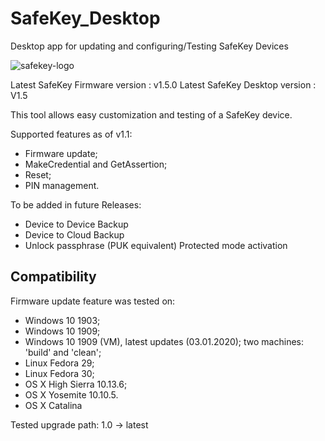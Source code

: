 # SafeKey_Desktop
Desktop app for updating and configuring/Testing SafeKey Devices

![safekey-logo](https://user-images.githubusercontent.com/29922859/71773408-dbd6b700-2f5c-11ea-9237-1aae466a2d5d.png)

Latest SafeKey Firmware version : v1.5.0
Latest SafeKey Desktop version : V1.5

This  tool allows easy customization and testing of a SafeKey device.

Supported features as of v1.1:
* Firmware update;
* MakeCredential and GetAssertion;
* Reset;
* PIN management.

To be added in future Releases:

* Device to Device Backup
* Device to Cloud Backup 
* Unlock passphrase (PUK equivalent) Protected mode activation

## Compatibility
Firmware update feature was tested on:
- Windows 10 1903;
- Windows 10 1909;
- Windows 10 1909 (VM), latest updates (03.01.2020); two machines: 'build' and 'clean';
- Linux Fedora 29;
- Linux Fedora 30;
- OS X High Sierra 10.13.6;
- OS X Yosemite 10.10.5.
- OS X Catalina

Tested upgrade path: 1.0 -> latest
